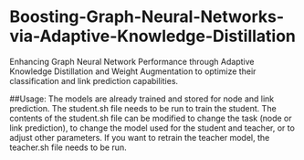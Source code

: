 # Boosting-Graph-Neural-Networks-via-Adaptive-Knowledge-Distillation
Enhancing Graph Neural Network Performance through Adaptive Knowledge Distillation and Weight Augmentation to optimize their classification and link prediction capabilities.

##Usage:
The models are already trained and stored for node and link prediction. The student.sh file needs to be run to train the student. The contents of the student.sh file can be modified to change the task (node or link prediction), to change the model used for the student and teacher, or to adjust other parameters.
If you want to retrain the teacher model, the teacher.sh file needs to be run.
